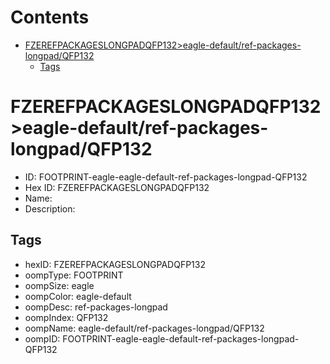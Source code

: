 



Contents
========

* [FZEREFPACKAGESLONGPADQFP132>eagle-default/ref-packages-longpad/QFP132](#fzerefpackageslongpadqfp132eagle-defaultref-packages-longpadqfp132)
	* [Tags](#tags)

# FZEREFPACKAGESLONGPADQFP132>eagle-default/ref-packages-longpad/QFP132

- ID: FOOTPRINT-eagle-eagle-default-ref-packages-longpad-QFP132
- Hex ID: FZEREFPACKAGESLONGPADQFP132
- Name: 
- Description: 

## Tags

- hexID: FZEREFPACKAGESLONGPADQFP132
- oompType: FOOTPRINT
- oompSize: eagle
- oompColor: eagle-default
- oompDesc: ref-packages-longpad
- oompIndex: QFP132
- oompName: eagle-default/ref-packages-longpad/QFP132
- oompID: FOOTPRINT-eagle-eagle-default-ref-packages-longpad-QFP132
